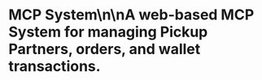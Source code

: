 # MCP System\n\nA web-based MCP System for managing Pickup Partners, orders, and wallet transactions.
